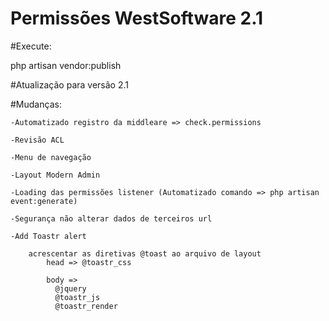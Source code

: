 <h1>Permissões WestSoftware 2.1</h1>

#Execute: 

php artisan vendor:publish 


#Atualização para versão 2.1

#Mudanças:

    -Automatizado registro da middleare => check.permissions
    
    -Revisão ACL

    -Menu de navegação

    -Layout Modern Admin

    -Loading das permissões listener (Automatizado comando => php artisan event:generate)

    -Segurança não alterar dados de terceiros url

    -Add Toastr alert

        acrescentar as diretivas @toast ao arquivo de layout
            head => @toastr_css
            
            body =>
              @jquery
              @toastr_js
              @toastr_render
    